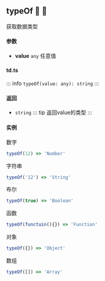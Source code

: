 ## typeOf :tada: :100: 
获取数据类型
#### 参数 
- **value** `any` 任意值
 
#### td.ts
::: info
`typeOf(value: any): string`
:::
#### 返回 
- `string` 
::: tip
返回value的类型
:::
#### 实例 
数字


```ts
typeOf(12) => 'Number'
```
字符串


```ts
typeOf('12') => 'String'
```
布尔


```ts
typeOf(true) => 'Boolean'
```
函数


```ts
typeOf(functuin(){}) => 'Function'
```
对象


```ts
typeOf({}) => 'Object'
```
数组


```ts
typeOf([]) => 'Array'
```
